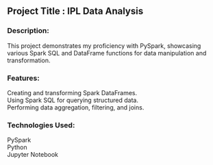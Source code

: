 <h2> Project Title : IPL Data Analysis </h2>
<h3> Description:</h3>
<a> This project demonstrates my proficiency with PySpark, showcasing various Spark SQL and DataFrame functions for data manipulation and transformation. </a> 
<Br>
<h3> Features:</h3>
<a>
Creating and transforming Spark DataFrames. <Br>
Using Spark SQL for querying structured data. <Br>
Performing data aggregation, filtering, and joins. </a>

<h3>Technologies Used:</h3>
<a>
PySpark <Br>
Python <Br>
Jupyter Notebook </a>
